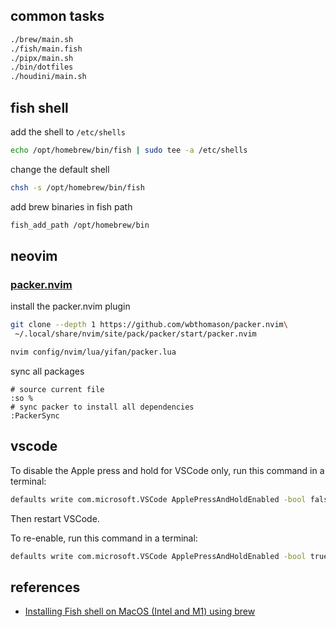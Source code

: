 ## common tasks

```sh
./brew/main.sh
./fish/main.fish
./pipx/main.sh
./bin/dotfiles
./houdini/main.sh
```

## fish shell

add the shell to `/etc/shells`

```sh
echo /opt/homebrew/bin/fish | sudo tee -a /etc/shells
```

change the default shell

```sh
chsh -s /opt/homebrew/bin/fish
```

add brew binaries in fish path

```sh
fish_add_path /opt/homebrew/bin
```

## neovim

### [packer.nvim](https://github.com/wbthomason/packer.nvim)

install the packer.nvim plugin

```sh
git clone --depth 1 https://github.com/wbthomason/packer.nvim\
 ~/.local/share/nvim/site/pack/packer/start/packer.nvim
```

```sh
nvim config/nvim/lua/yifan/packer.lua
```

sync all packages

```vim
# source current file
:so %
# sync packer to install all dependencies
:PackerSync
```

## vscode

To disable the Apple press and hold for VSCode only, run this command in a terminal:

```sh
defaults write com.microsoft.VSCode ApplePressAndHoldEnabled -bool false
```

Then restart VSCode.

To re-enable, run this command in a terminal:

```sh
defaults write com.microsoft.VSCode ApplePressAndHoldEnabled -bool true
```

## references

- [Installing Fish shell on MacOS (Intel and M1) using brew](https://gist.github.com/gagarine/cf3f65f9be6aa0e105b184376f765262)
